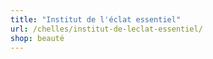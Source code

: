 ```yaml
---
title: "Institut de l'éclat essentiel"
url: /chelles/institut-de-leclat-essentiel/
shop: beauté
---
```

